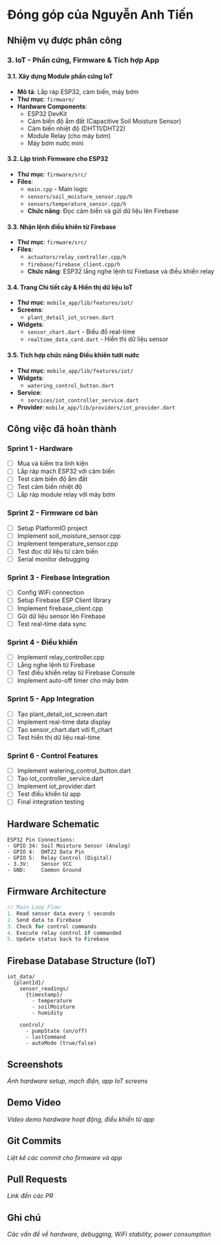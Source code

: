 # Đóng góp của Nguyễn Anh Tiến

## Nhiệm vụ được phân công

### 3. IoT - Phần cứng, Firmware & Tích hợp App

#### 3.1. Xây dựng Module phần cứng IoT
- **Mô tả**: Lắp ráp ESP32, cảm biến, máy bơm
- **Thư mục**: `firmware/`
- **Hardware Components**:
  - ESP32 DevKit
  - Cảm biến độ ẩm đất (Capacitive Soil Moisture Sensor)
  - Cảm biến nhiệt độ (DHT11/DHT22)
  - Module Relay (cho máy bơm)
  - Máy bơm nước mini

#### 3.2. Lập trình Firmware cho ESP32
- **Thư mục**: `firmware/src/`
- **Files**:
  - `main.cpp` - Main logic
  - `sensors/soil_moisture_sensor.cpp/h`
  - `sensors/temperature_sensor.cpp/h`
  - **Chức năng**: Đọc cảm biến và gửi dữ liệu lên Firebase

#### 3.3. Nhận lệnh điều khiển từ Firebase
- **Thư mục**: `firmware/src/`
- **Files**:
  - `actuators/relay_controller.cpp/h`
  - `firebase/firebase_client.cpp/h`
  - **Chức năng**: ESP32 lắng nghe lệnh từ Firebase và điều khiển relay

#### 3.4. Trang Chi tiết cây & Hiển thị dữ liệu IoT
- **Thư mục**: `mobile_app/lib/features/iot/`
- **Screens**:
  - `plant_detail_iot_screen.dart`
- **Widgets**:
  - `sensor_chart.dart` - Biểu đồ real-time
  - `realtime_data_card.dart` - Hiển thị dữ liệu sensor

#### 3.5. Tích hợp chức năng Điều khiển tưới nước
- **Thư mục**: `mobile_app/lib/features/iot/`
- **Widgets**:
  - `watering_control_button.dart`
- **Service**:
  - `services/iot_controller_service.dart`
- **Provider**: `mobile_app/lib/providers/iot_provider.dart`

## Công việc đã hoàn thành

### Sprint 1 - Hardware
- [ ] Mua và kiểm tra linh kiện
- [ ] Lắp ráp mạch ESP32 với cảm biến
- [ ] Test cảm biến độ ẩm đất
- [ ] Test cảm biến nhiệt độ
- [ ] Lắp ráp module relay với máy bơm

### Sprint 2 - Firmware cơ bản
- [ ] Setup PlatformIO project
- [ ] Implement soil_moisture_sensor.cpp
- [ ] Implement temperature_sensor.cpp
- [ ] Test đọc dữ liệu từ cảm biến
- [ ] Serial monitor debugging

### Sprint 3 - Firebase Integration
- [ ] Config WiFi connection
- [ ] Setup Firebase ESP Client library
- [ ] Implement firebase_client.cpp
- [ ] Gửi dữ liệu sensor lên Firebase
- [ ] Test real-time data sync

### Sprint 4 - Điều khiển
- [ ] Implement relay_controller.cpp
- [ ] Lắng nghe lệnh từ Firebase
- [ ] Test điều khiển relay từ Firebase Console
- [ ] Implement auto-off timer cho máy bơm

### Sprint 5 - App Integration
- [ ] Tạo plant_detail_iot_screen.dart
- [ ] Implement real-time data display
- [ ] Tạo sensor_chart.dart với fl_chart
- [ ] Test hiển thị dữ liệu real-time

### Sprint 6 - Control Features
- [ ] Implement watering_control_button.dart
- [ ] Tạo iot_controller_service.dart
- [ ] Implement iot_provider.dart
- [ ] Test điều khiển từ app
- [ ] Final integration testing

## Hardware Schematic

```
ESP32 Pin Connections:
- GPIO 34: Soil Moisture Sensor (Analog)
- GPIO 4:  DHT22 Data Pin
- GPIO 5:  Relay Control (Digital)
- 3.3V:    Sensor VCC
- GND:     Common Ground
```

## Firmware Architecture

```cpp
// Main Loop Flow:
1. Read sensor data every 5 seconds
2. Send data to Firebase
3. Check for control commands
4. Execute relay control if commanded
5. Update status back to Firebase
```

## Firebase Database Structure (IoT)

```
iot_data/
  {plantId}/
    sensor_readings/
      {timestamp}/
        - temperature
        - soilMoisture
        - humidity
    
    control/
      - pumpState (on/off)
      - lastCommand
      - autoMode (true/false)
```

## Screenshots

_Ảnh hardware setup, mạch điện, app IoT screens_

## Demo Video

_Video demo hardware hoạt động, điều khiển từ app_

## Git Commits

_Liệt kê các commit cho firmware và app_

## Pull Requests

_Link đến các PR_

## Ghi chú

_Các vấn đề về hardware, debugging, WiFi stability, power consumption_








